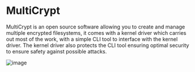 # MultiCrypt

MultiCrypt is an open source software allowing you to create and manage multiple encrypted filesystems, it comes with a kernel driver which carries out most of the work, with a simple CLI tool to interface with the kernel driver. The kernel driver also protects the CLI tool ensuring optimal security to ensure safety against possible attacks.

![image](https://github.com/user-attachments/assets/8b3a8eab-7f1c-4349-b368-a71147faae11)
